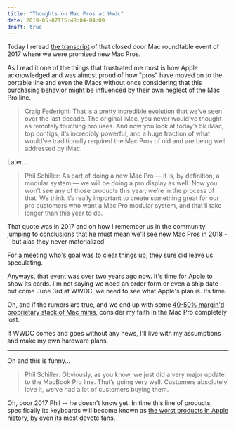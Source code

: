 ```yaml
---
title: "Thoughts on Mac Pros at Wwdc"
date: 2019-05-07T15:48:04-04:00
draft: true
---
```


Today I reread [the transcript](https://techcrunch.com/2017/04/06/transcript-phil-schiller-craig-federighi-and-john-ternus-on-the-state-of-apples-pro-macs/) of that closed door Mac roundtable event of 2017 where we were promised new Mac Pros. 

As I read it one of the things that frustrated me most is how Apple acknowledged and was almost proud of how "pros" have moved on to the portable line and even the iMacs without once considering that this purchasing behavior might be influenced by their own neglect of the Mac Pro line.

> Craig Federighi: That is a pretty incredible evolution that we’ve seen over the last decade. The original iMac, you never would’ve thought as remotely touching pro uses. And now you look at today’s 5k iMac, top configs, it’s incredibly powerful, and a huge fraction of what would’ve traditionally required the Mac Pros of old and are being well addressed by iMac.

Later...

> Phil Schiller: As part of doing a new Mac Pro — it is, by definition, a modular system — we will be doing a pro display as well. Now you won’t see any of those products this year; we’re in the process of that. We think it’s really important to create something great for our pro customers who want a Mac Pro modular system, and that’ll take longer than this year to do.

That quote was in 2017 and oh how I remember us in the community jumping to conclusions that he must mean we'll see new Mac Pros in 2018 -- but alas they never materialized. 

For a meeting who's goal was to clear things up, they sure did leave us speculating.

Anyways, that event was over two years ago now. It's time for Apple to show its cards. I'm not saying we need an order form or even a ship date but come June 3rd at WWDC, we need to see what Apple's plan is. Its time.

Oh, and if the rumors are true, and we end up with some [40-50% margin'd proprietary stack of Mac minis](https://www.youtube.com/watch?v=AASFgpGFVkY), consider my faith in the Mac Pro completely lost.

If WWDC comes and goes without any news, I'll live with my assumptions and make my own hardware plans.

---

Oh and this is funny...

> Phil Schiller: Obviously, as you know, we just did a very major update to the MacBook Pro line. That’s going very well. Customers absolutely love it, we’ve had a lot of customers buying them.

Oh, poor 2017 Phil -- he doesn't know yet. In time this line of products, specifically its keyboards will become known as [the worst products in Apple history](https://daringfireball.net/linked/2019/03/27/strn-kyboard), by even its most devote fans.
